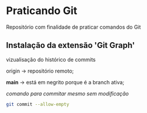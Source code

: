 # Praticando Git
Repositório com finalidade de praticar comandos do Git

## Instalação da extensão 'Git Graph'
vizualisação do histórico de commits

origin -> repositório remoto;

**main** -> está em negrito porque é a branch ativa;

_*comando para commitar mesmo sem modificação*_
~~~bash
git commit --allow-empty
~~~